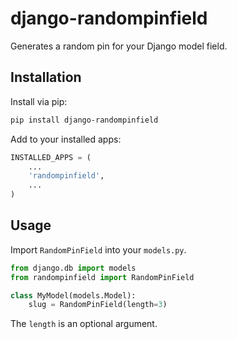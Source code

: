 # django-randompinfield

Generates a random pin for your Django model field.

## Installation
Install via pip:

``` bash
pip install django-randompinfield
```

Add to your installed apps:
``` python
INSTALLED_APPS = (
    ...
    'randompinfield',
    ...
)
```


## Usage
Import ```RandomPinField``` into your ```models.py```.

``` python
from django.db import models
from randompinfield import RandomPinField

class MyModel(models.Model):
    slug = RandomPinField(length=3)
```

The ```length``` is an optional argument.
